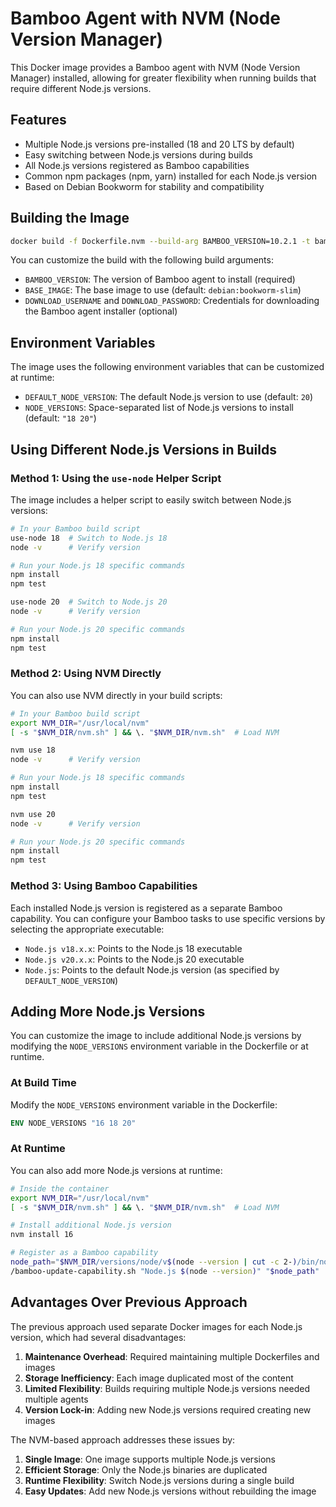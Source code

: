 # Bamboo Agent with NVM (Node Version Manager)

This Docker image provides a Bamboo agent with NVM (Node Version Manager) installed, allowing for greater flexibility when running builds that require different Node.js versions.

## Features

- Multiple Node.js versions pre-installed (18 and 20 LTS by default)
- Easy switching between Node.js versions during builds
- All Node.js versions registered as Bamboo capabilities
- Common npm packages (npm, yarn) installed for each Node.js version
- Based on Debian Bookworm for stability and compatibility

## Building the Image

```bash
docker build -f Dockerfile.nvm --build-arg BAMBOO_VERSION=10.2.1 -t bamboo-agent-nvm .
```

You can customize the build with the following build arguments:

- `BAMBOO_VERSION`: The version of Bamboo agent to install (required)
- `BASE_IMAGE`: The base image to use (default: `debian:bookworm-slim`)
- `DOWNLOAD_USERNAME` and `DOWNLOAD_PASSWORD`: Credentials for downloading the Bamboo agent installer (optional)

## Environment Variables

The image uses the following environment variables that can be customized at runtime:

- `DEFAULT_NODE_VERSION`: The default Node.js version to use (default: `20`)
- `NODE_VERSIONS`: Space-separated list of Node.js versions to install (default: `"18 20"`)

## Using Different Node.js Versions in Builds

### Method 1: Using the `use-node` Helper Script

The image includes a helper script to easily switch between Node.js versions:

```bash
# In your Bamboo build script
use-node 18  # Switch to Node.js 18
node -v      # Verify version

# Run your Node.js 18 specific commands
npm install
npm test

use-node 20  # Switch to Node.js 20
node -v      # Verify version

# Run your Node.js 20 specific commands
npm install
npm test
```

### Method 2: Using NVM Directly

You can also use NVM directly in your build scripts:

```bash
# In your Bamboo build script
export NVM_DIR="/usr/local/nvm"
[ -s "$NVM_DIR/nvm.sh" ] && \. "$NVM_DIR/nvm.sh"  # Load NVM

nvm use 18
node -v      # Verify version

# Run your Node.js 18 specific commands
npm install
npm test

nvm use 20
node -v      # Verify version

# Run your Node.js 20 specific commands
npm install
npm test
```

### Method 3: Using Bamboo Capabilities

Each installed Node.js version is registered as a separate Bamboo capability. You can configure your Bamboo tasks to use specific versions by selecting the appropriate executable:

- `Node.js v18.x.x`: Points to the Node.js 18 executable
- `Node.js v20.x.x`: Points to the Node.js 20 executable
- `Node.js`: Points to the default Node.js version (as specified by `DEFAULT_NODE_VERSION`)

## Adding More Node.js Versions

You can customize the image to include additional Node.js versions by modifying the `NODE_VERSIONS` environment variable in the Dockerfile or at runtime.

### At Build Time

Modify the `NODE_VERSIONS` environment variable in the Dockerfile:

```dockerfile
ENV NODE_VERSIONS "16 18 20"
```

### At Runtime

You can also add more Node.js versions at runtime:

```bash
# Inside the container
export NVM_DIR="/usr/local/nvm"
[ -s "$NVM_DIR/nvm.sh" ] && \. "$NVM_DIR/nvm.sh"  # Load NVM

# Install additional Node.js version
nvm install 16

# Register as a Bamboo capability
node_path="$NVM_DIR/versions/node/v$(node --version | cut -c 2-)/bin/node"
/bamboo-update-capability.sh "Node.js $(node --version)" "$node_path"
```

## Advantages Over Previous Approach

The previous approach used separate Docker images for each Node.js version, which had several disadvantages:

1. **Maintenance Overhead**: Required maintaining multiple Dockerfiles and images
2. **Storage Inefficiency**: Each image duplicated most of the content
3. **Limited Flexibility**: Builds requiring multiple Node.js versions needed multiple agents
4. **Version Lock-in**: Adding new Node.js versions required creating new images

The NVM-based approach addresses these issues by:

1. **Single Image**: One image supports multiple Node.js versions
2. **Efficient Storage**: Only the Node.js binaries are duplicated
3. **Runtime Flexibility**: Switch Node.js versions during a single build
4. **Easy Updates**: Add new Node.js versions without rebuilding the image
